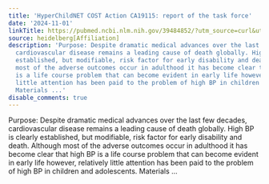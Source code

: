 ```yaml
---
title: 'HyperChildNET COST Action CA19115: report of the task force'
date: '2024-11-01'
linkTitle: https://pubmed.ncbi.nlm.nih.gov/39484852/?utm_source=curl&utm_medium=rss&utm_campaign=pubmed-2&utm_content=1FakS-2QOkCT8HsMOQP1bCRQ4YzyumYOmxmF0moLsQ3dFB1E9V&fc=20220326224207&ff=20241102200737&v=2.18.0.post9+e462414
source: heidelberg[Affiliation]
description: 'Purpose: Despite dramatic medical advances over the last few decades,
  cardiovascular disease remains a leading cause of death globally. High BP is clearly
  established, but modifiable, risk factor for early disability and death. Although
  most of the adverse outcomes occur in adulthood it has become clear that high BP
  is a life course problem that can become evident in early life however, relatively
  little attention has been paid to the problem of high BP in children and adolescents.
  Materials ...'
disable_comments: true
---
```

Purpose: Despite dramatic medical advances over the last few decades, cardiovascular disease remains a leading cause of death globally. High BP is clearly established, but modifiable, risk factor for early disability and death. Although most of the adverse outcomes occur in adulthood it has become clear that high BP is a life course problem that can become evident in early life however, relatively little attention has been paid to the problem of high BP in children and adolescents. Materials ...